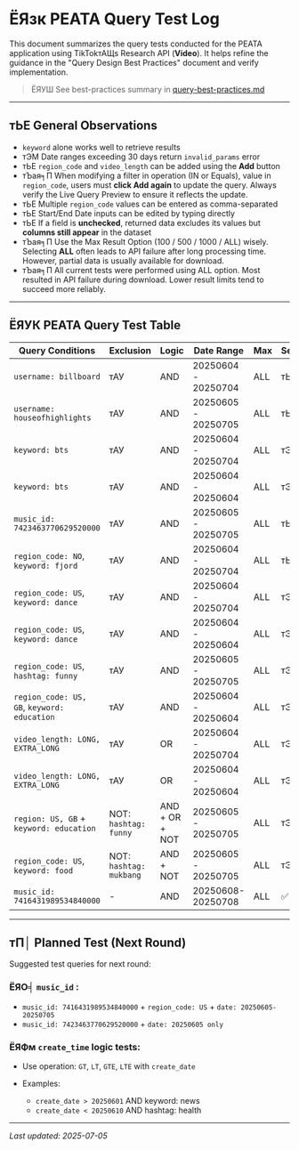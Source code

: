 # ЁЯзк PEATA Query Test Log

This document summarizes the query tests conducted for the PEATA application using TikTokтАЩs Research API (**Video**). It helps refine the guidance in the "Query Design Best Practices" document and verify implementation.

> ЁЯУШ See best-practices summary in [query-best-practices.md](./query-best-practices.md)

---

## тЬЕ General Observations

* `keyword` alone works well to retrieve results
* тЭМ Date ranges exceeding 30 days return `invalid_params` error
* тЬЕ `region_code` and `video_length` can be added using the **Add** button
* тЪая╕П When modifying a filter in operation (IN or Equals), value in `region_code`, users must **click Add again** to update the query. Always verify the Live Query Preview to ensure it reflects the update.
* тЬЕ Multiple `region_code` values can be entered as comma-separated
* тЬЕ Start/End Date inputs can be edited by typing directly
* тЬЕ If a field is **unchecked**, returned data excludes its values but **columns still appear** in the dataset
* тЪая╕П Use the Max Result Option (100 / 500 / 1000 / ALL) wisely. Selecting **ALL** often leads to API failure after long processing time. However, partial data is usually available for download.
* тЪая╕П All current tests were performed using ALL option. Most resulted in API failure during download. Lower result limits tend to succeed more reliably.

---

## ЁЯУК PEATA Query Test Table
| Query Conditions                            | Exclusion             | Logic          | Date Range           | Max | Server | Result         | Time    |
|--------------------------------------------|------------------------|----------------|-----------------------|------|--------|----------------|---------|
| `username: billboard`                         | тАУ                      | AND            | 20250604 - 20250704   | ALL  | тЬЕ      | 220 items       | 4s      |
| `username: houseofhighlights`                 | тАУ                      | AND            | 20250605 - 20250705   | ALL  | тЬЕ      | 1326 items      | 33s     |
| `keyword: bts`                                 | тАУ                      | AND            | 20250604 - 20250704   | ALL  | тЭМ      | 3658 items      | 1m44s   |
| `keyword: bts`                                 | тАУ                      | AND            | 20250604 - 20250604   | ALL  | тЭМ      | 14766 items     | тЪая╕П 7m32s |
| `music_id: 7423463770629520000`               | тАУ                      | AND            | 20250605 - 20250705   | ALL  | тЬЕ      | No data         | тАУ       |
| `region_code: NO`, `keyword: fjord`             | тАУ                      | AND            | 20250604 - 20250704   | ALL  | тЬЕ      | 1803 items      | тАУ       |
| `region_code: US`, `keyword: dance`             | тАУ                      | AND            | 20250604 - 20250704   | ALL  | тЭМ      | 4209 items      | 2m20s   |
| `region_code: US`, `keyword: dance`             | тАУ                      | AND            | 20250604 - 20250604   | ALL  | тЭМ      | 3789 items      | 1m46s   |
| `region_code: US`, `hashtag: funny`             | тАУ                      | AND            | 20250605 - 20250705   | ALL  | тЭМ      | 29518 items     | тЪая╕П 11m27s |
| `region_code: US, GB`, `keyword: education`     | тАУ                      | AND            | 20250604 - 20250604   | ALL  | тЭМ      | 12121 items     | тЪая╕П 5m53s |
| `video_length: LONG, EXTRA_LONG`              | тАУ                      | OR             | 20250604 - 20250704   | ALL  | тЭМ      | 11054 items     | 3m35s   |
| `video_length: LONG, EXTRA_LONG`              | тАУ                      | OR             | 20250604 - 20250604   | ALL  | тЭМ      | 24376 items     | тЪая╕П 6m    |
| `region: US, GB` + `keyword: education`         | NOT: `hashtag: funny`    | AND + OR + NOT | 20250605 - 20250705   | ALL  | тЭМ      | 9217 items      | 3m44s   |
| `region_code: US`, `keyword: food`              | NOT: `hashtag: mukbang`  | AND + NOT      | 20250605 - 20250705   | ALL  | тЭМ      | 5342 items      | 2m17s   |`music_id: 7416431989534840000` + `region_code: US` | - | AND | 20250608-20250708 | ALL | ✅ | No data | - |
|`music_id: 7416431989534840000` | - | AND | 20250608-20250708 | ALL | ✅ | No data | - |

---

## тП│ Planned Test (Next Round)

Suggested test queries for next round:

### ЁЯО╡ `music_id` :

* `music_id: 7416431989534840000` + `region_code: US` + `date: 20250605-20250705`
* `music_id: 7423463770629520000` + `date: 20250605 only`



### ЁЯФм `create_time` logic tests:

* Use operation: `GT`, `LT`, `GTE`, `LTE` with `create_date`
* Examples:

  * `create_date > 20250601` AND keyword: news
  * `create_date < 20250610` AND hashtag: health

---

*Last updated: 2025-07-05*
